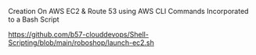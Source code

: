 Creation On AWS EC2 & Route 53 using AWS CLI Commands Incorporated to a Bash Script 

https://github.com/b57-clouddevops/Shell-Scripting/blob/main/roboshop/launch-ec2.sh